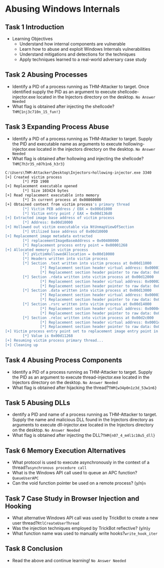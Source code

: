 # Abusing Windows Internals

## Task 1  Introduction
+ Learning Objectives
    - Understand how internal components are vulnerable
    - Learn how to abuse and exploit Windows Internals vulnerabilities
    - Understand mitigations and detections for the techniques
    - Apply techniques learned to a real-world adversary case study

## Task 2  Abusing Processes
+ Identify a PID of a process running as THM-Attacker to target. Once identified supply the PID as an argument to execute shellcode-injector.exe located in the Injectors directory on the desktop. `No Answer Needed`
+ What flag is obtained after injecting the shellcode? `THM{1nj3c710n_15_fun!}`

## Task 3  Expanding Process Abuse
+ Identify a PID of a process running as THM-Attacker to target. Supply the PID and executable name as arguments to execute hollowing-injector.exe located in the injectors directory on the desktop. `No Answer Needed`
+ What flag is obtained after hollowing and injecting the shellcode?`THM{7h3r35_n07h1n6_h3r3}`
```bash
C:\Users\THM-Attacker\Desktop\Injectors>hollowing-injector.exe 3340
[+] Created victim process
        [*] PID 1908
[+] Replacement executable opened
        [*] Size 103424 bytes
[+] Read replacement executable into memory
        [*] In current process at 0x00860000
[+] Obtained context from victim process's primary thread
        [*] Victim PEB address / EBX = 0x006d1000
        [*] Victim entry point / EAX = 0x00d136d0
[+] Extracted image base address of victim process
        [*] Address: 0x00d10000
[+] Hollowed out victim executable via NtUnmapViewOfSection
        [*] Utilized base address of 0x00d10000
[+] Replacement image metadata extracted
        [*] replacementImageBaseAddress = 0x00400000
        [*] Replacement process entry point = 0x00001268
[+] Allocated memory in victim process
        [*] pVictimHollowedAllocation = 0x00d10000
        [*] Headers written into victim process
        [*] Section .text written into victim process at 0x00d11000
                [*] Replacement section header virtual address: 0x00001000
                [*] Replacement section header pointer to raw data: 0x00000400
        [*] Section .rdata written into victim process at 0x00d12000
                [*] Replacement section header virtual address: 0x00002000
                [*] Replacement section header pointer to raw data: 0x00001200
        [*] Section .data written into victim process at 0x00d13000
                [*] Replacement section header virtual address: 0x00003000
                [*] Replacement section header pointer to raw data: 0x00001e00
        [*] Section .rsrc written into victim process at 0x00d14000
                [*] Replacement section header virtual address: 0x00004000
                [*] Replacement section header pointer to raw data: 0x00002000
        [*] Section .reloc written into victim process at 0x00d2c000
                [*] Replacement section header virtual address: 0x0001c000
                [*] Replacement section header pointer to raw data: 0x00019200
[+] Victim process entry point set to replacement image entry point in EAX register
        [*] Value is 0x00d11268
[+] Resuming victim process primary thread...
[+] Cleaning up
```

## Task 4  Abusing Process Components
+ Identify a PID of a process running as THM-Attacker to target. Supply the PID as an argument to execute thread-injector.exe located in the Injectors directory on the desktop. `No Answer Needed`
+ What flag is obtained after hijacking the thread?`THM{w34p0n1z3d_53w1n6}`

## Task 5  Abusing DLLs
+ dentify a PID and name of a process running as THM-Attacker to target. Supply the name and malicious DLL found in the Injectors directory as arguments to execute dll-injector.exe located in the Injectors directory on the desktop. `No Answer Needed`
+ What flag is obtained after injecting the DLL?`THM{n07_4_m4l1c10u5_dll}`

## Task 6  Memory Execution Alternatives
+ What protocol is used to execute asynchronously in the context of a thread?`asynchronous procedure call`
+ What is the Windows API call used to queue an APC function?`QueueUserAPC`
+ Can the void function pointer be used on a remote process? (y/n)`n`

## Task 7  Case Study in Browser Injection and Hooking
+ What alternative Windows API call was used by TrickBot to create a new user thread?`RtlCreateUserThread`
+ Was the injection techniques employed by TrickBot reflective? (y/n)`y`
+ What function name was used to manually write hooks?`write_hook_iter`

## Task 8  Conclusion
+ Read the above and continue learning! `No Answer Needed`